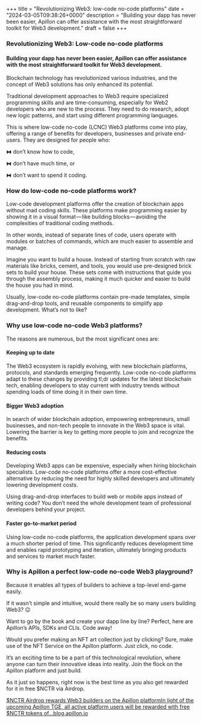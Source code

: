 +++
title = "Revolutionizing Web3: low-code no-code platforms"
date = "2024-03-05T09:38:26+0000"
description = "Building your dapp has never been easier, Apillon can offer assistance with the most straightforward toolkit for Web3 development."
draft = false
+++

### Revolutionizing Web3: Low-code no-code platforms


#### Building your dapp has never been easier, Apillon can offer assistance with the most straightforward toolkit for Web3 development.


​Blockchain technology has revolutionized various industries, and the concept of Web3 solutions has only enhanced its potential.


Traditional development approaches to Web3 require specialized programming skills and are time-consuming, especially for Web2 developers who are new to the process. They need to do research, adopt new logic patterns, and start using different programming languages.


This is where low-code no-code (LCNC) Web3 platforms come into play, offering a range of benefits for developers, businesses and private end-users. They are designed for people who:


⧓ don’t know how to code,


⧓ don’t have much time, or


⧓ don’t want to spend it coding.


### How do low-code no-code platforms work?


Low-code development platforms offer the creation of blockchain apps without mad coding skills. These platforms make programming easier by showing it in a visual format — like building blocks — avoiding the complexities of traditional coding methods.


In other words, instead of separate lines of code, users operate with modules or batches of commands, which are much easier to assemble and manage.


Imagine you want to build a house. Instead of starting from scratch with raw materials like bricks, cement, and tools, you would use pre-designed brick sets to build your house. These sets come with instructions that guide you through the assembly process, making it much quicker and easier to build the house you had in mind.


Usually, low-code no-code platforms contain pre-made templates, simple drag-and-drop tools, and reusable components to simplify app development. What’s not to like?


### Why use low-code no-code Web3 platforms?


The reasons are numerous, but the most significant ones are:


#### Keeping up to date


The Web3 ecosystem is rapidly evolving, with new blockchain platforms, protocols, and standards emerging frequently. Low-code no-code platforms adapt to these changes by providing tl;dr updates for the latest blockchain tech, enabling developers to stay current with industry trends without spending loads of time doing it in their own time.


#### Bigger Web3 adoption


In search of wider blockchain adoption, empowering entrepreneurs, small businesses, and non-tech people to innovate in the Web3 space is vital. Lowering the barrier is key to getting more people to join and recognize the benefits.


#### Reducing costs


Developing Web3 apps can be expensive, especially when hiring blockchain specialists. Low-code no-code platforms offer a more cost-effective alternative by reducing the need for highly skilled developers and ultimately lowering development costs.


Using drag-and-drop interfaces to build web or mobile apps instead of writing code? You don’t need the whole development team of professional developers behind your project.


#### Faster go-to-market period


Using low-code no-code platforms, the application development spans over a much shorter period of time. This significantly reduces development time and enables rapid prototyping and iteration, ultimately bringing products and services to market much faster.


### Why is Apillon a perfect low-code no-code Web3 playground?


Because it enables all types of builders to achieve a top-level end-game easily.


If it wasn’t simple and intuitive, would there really be so many users building Web3? 😉


Want to go by the book and create your dapp line by line? Perfect, here are Apillon’s APIs, SDKs and CLIs. Code away!


Would you prefer making an NFT art collection just by clicking? Sure, make use of the NFT Service on the Apillon platform. Just click, no code.


It’s an exciting time to be a part of this technological revolution, where anyone can turn their innovative ideas into reality. Join the flock on the Apillon platform and just build.


As it just so happens, right now is the best time as you also get rewarded for it in free $NCTR via Airdrop.

[$NCTR Airdrop rewards Web3 builders on the Apillon platformIn light of the upcoming Apillon TGE, all active platform users will be rewarded with free $NCTR tokens of…blog.apillon.io](https://blog.apillon.io/nctr-airdrop-rewards-web3-builders-on-the-apillon-platform-369adc0bcbf2)
